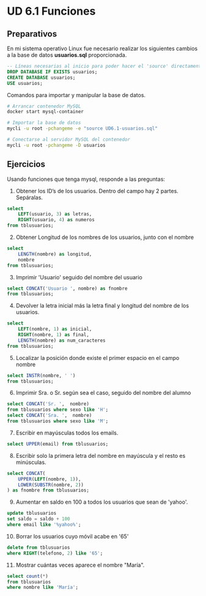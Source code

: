 # UD 6.1 Funciones

## Preparativos

En mi sistema operativo Linux fue necesario realizar los siguientes cambios a la base de datos **usuarios.sql** proporcionada.

```sql
-- Líneas necesarias al inicio para poder hacer el 'source' directamente
DROP DATABASE IF EXISTS usuarios;
CREATE DATABASE usuarios;
USE usuarios;
```



Comandos para importar y manipular la base de datos.

```bash
# Arrancar contenedor MySQL
docker start mysql-container

# Importar la base de datos
mycli -u root -pchangeme -e "source UD6.1-usuarios.sql"

# Conectarse al servidor MySQL del contenedor
mycli -u root -pchangeme -D usuarios
```

## Ejercicios

Usando funciones que tenga mysql, responde a las preguntas:

1. Obtener los ID’s de los usuarios. Dentro del campo hay 2 partes. Sepáralas.

```sql
select
    LEFT(usuario, 3) as letras,
    RIGHT(usuario, 4) as numeros
from tblusuarios;
```


2. Obtener Longitud de los nombres de los usuarios, junto con el nombre

```sql
select
    LENGTH(nombre) as longitud,
    nombre
from tblusuarios;
```


3. Imprimir 'Usuario' seguido del nombre del usuario

```sql
select CONCAT('Usuario ', nombre) as fnombre
from tblusuarios;
```


4. Devolver la letra inicial más la letra final y longitud del nombre de los usuarios.

```sql
select
    LEFT(nombre, 1) as inicial,
    RIGHT(nombre, 1) as final,
    LENGTH(nombre) as num_caracteres
from tblusuarios;
```


5. Localizar la posición donde existe el primer espacio en el campo nombre

```sql
select INSTR(nombre, ' ')
from tblusuarios;
```


6. Imprimir Sra. o Sr. según sea el caso, seguido del nombre del alumno

```sql
select CONCAT('Sr. ',  nombre)
from tblusuarios where sexo like 'H';
select CONCAT('Sra. ',  nombre)
from tblusuarios where sexo like 'M';
```


7. Escribir en mayúsculas todos los emails.

```sql
select UPPER(email) from tblusuarios;
```


8. Escribir solo la primera letra del nombre en mayúscula y el resto es minúsculas.

```sql
select CONCAT(
    UPPER(LEFT(nombre, 1)),
    LOWER(SUBSTR(nombre, 2))
) as fnombre from tblusuarios;
```


9.  Aumentar en saldo en 100 a todos los usuarios que sean de 'yahoo'.

```sql
update tblusuarios
set saldo = saldo + 100
where email like '%yahoo%';
```


10.  Borrar los usuarios cuyo móvil acabe en '65'

```sql
delete from tblusuarios
where RIGHT(telefono, 2) like '65';
```


11. Mostrar cuántas veces aparece el nombre "María".

```sql
select count(*)
from tblusuarios
where nombre like 'María';
```

